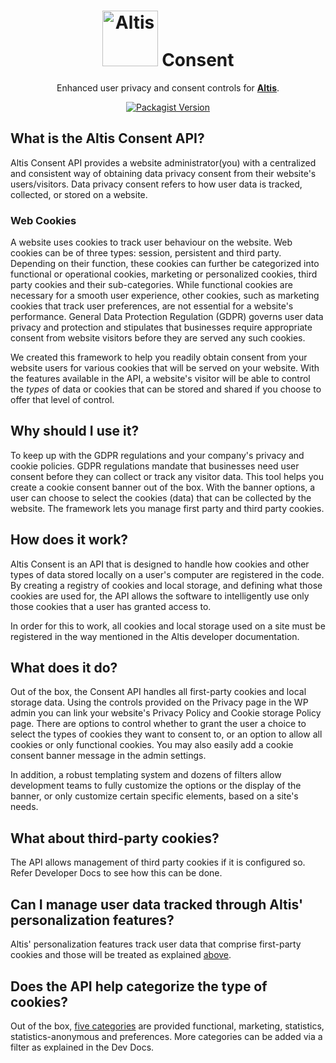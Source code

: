 <h1 align="center"><img src="https://make.hmn.md/altis/Altis-logo.svg" width="89" alt="Altis" /> Consent</h1>

<p align="center">Enhanced user privacy and consent controls for <strong><a href="https://altis-dxp.com/">Altis</a></strong>.</p>

<p align="center"><a href="https://packagist.org/packages/altis/consent"><img alt="Packagist Version" src="https://img.shields.io/packagist/v/altis/consent.svg"></a></p>

## What is the Altis Consent API?

Altis Consent API provides a website administrator(you) with a centralized and consistent way of obtaining data privacy consent from their website's users/visitors. Data privacy consent refers to how user data is tracked, collected, or stored on a website.

### Web Cookies
A website uses cookies to track user behaviour on the website. Web cookies can be of three types: session, persistent and third party. Depending on their function, these cookies can further be categorized into functional or operational cookies, marketing or personalized cookies, third party cookies and their sub-categories. While functional cookies are necessary for a smooth user experience, other cookies, such as marketing cookies that track user preferences, are not essential for a website's performance. General Data Protection Regulation (GDPR) governs user data privacy and protection and stipulates that businesses require appropriate consent from website visitors before they are served any such cookies.

We created this framework to help you readily obtain consent from your website users for various cookies that will be served on your website. With the features available in the API, a website's visitor will be able to control the _types_ of data or cookies that can be stored and shared if you choose to offer that level of control.

## Why should I use it?
To keep up with the GDPR regulations and your company's privacy and cookie policies. GDPR regulations mandate that businesses need user consent before they can collect or track any visitor data. This tool helps you create a cookie consent banner out of the box. With the banner options, a user can choose to select the cookies (data) that can be collected by the website. The framework lets you manage first party and third party cookies.

## How does it work?

Altis Consent is an API that is designed to handle how cookies and other types of data stored locally on a user's computer are registered in the code. By creating a registry of cookies and local storage, and defining what those cookies are used for, the API allows the software to intelligently use only those cookies that a user has granted access to.

In order for this to work, all cookies and local storage used on a site must be registered in the way mentioned in the Altis developer documentation.

## What does it do?

Out of the box, the Consent API handles all first-party cookies and local storage data. Using the controls provided on the Privacy page in the WP admin you can link your website's Privacy Policy and Cookie storage Policy page. There are options to control whether to grant the user a choice to select the types of cookies they want to consent to, or an option to allow all cookies or only functional cookies. You may also easily add a cookie consent banner message in the admin settings.

In addition, a robust templating system and dozens of filters allow development teams to fully customize the options or the display of the banner, or only customize certain specific elements, based on a site's needs.

## What about third-party cookies?
The API allows management of third party cookies if it is configured so. Refer Developer Docs to see how this can be done.

## Can I manage user data tracked through Altis' personalization features?
Altis' personalization features track user data that comprise first-party cookies and those will be treated as explained [above](https://github.com/humanmade/altis-consent/wiki#what-does-it-do).

## Does the API help categorize the type of cookies?
Out of the box, [five categories](https://github.com/humanmade/altis-consent/wiki/WP-Consent-API#consent-categories) are provided functional, marketing, statistics, statistics-anonymous and preferences. More categories can be added via a filter as explained in the Dev Docs.